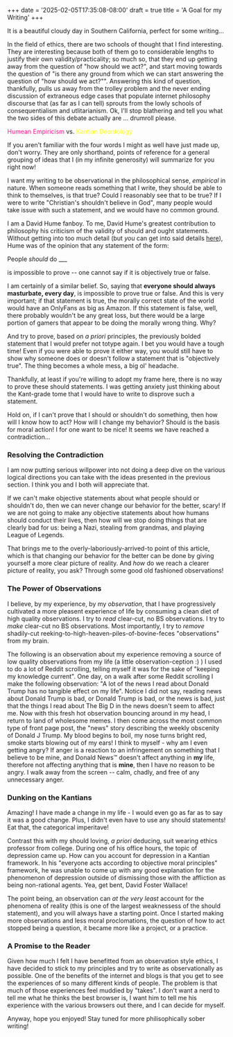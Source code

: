 +++
date = '2025-02-05T17:35:08-08:00'
draft = true
title = 'A Goal for my Writing'
+++

It is a beautiful cloudy day in Southern California, perfect for some writing...

In the field of ethics, there are two schools of thought that I find interesting. 
They are interesting because both of them go to considerable lengths to justify their own validity/practicality; so much so, that they end up getting away from the question of "how should we act?", and start moving towards the question of "is there any ground from which we can start answering the question of "how should we act?"". 
Answering this kind of question, thankfully, pulls us away from the trolley problem and the never ending discussion of extraneous edge cases that populate internet philosophy discourse that (as far as I can tell) sprouts from the lowly schools of consequentialism and utlitarianism.
Ok, I'll stop blathering and tell you what the two sides of this debate actually are ... drumroll please.

<span class = "centered-md" style = "color: deeppink">Humean Empiricism </span> vs. <span class = "centered-md" style="color: yellow"> Kantian Deontology </span>

If you aren't familiar with the four words I might as well have just made up, don't worry. They are only shorthand, points of reference for a general grouping of ideas that I (in my infinite generosity) will summarize for you right now!

I want my writing to be observational in the philosophical sense, *empirical* in nature.
When someone reads something that I write, they should be able to think to themselves, is that true? Could I reasonably see that to be true? If I were to write "Christian's shouldn't believe in God", many people would take issue with such a statement, and we would have no common ground.

I am a David Hume fanboy. To me, David Hume's greatest contribution to philosophy his criticism of the validity of should and ought statements. 
Without getting into too much detail (but *you* can get into said details <a href="https://www.gutenberg.org/cache/epub/4705/pg4705-images.html">here</a>), Hume was of the opinion that any statement of the form:

People *should* do ___ 

is impossible to prove -- one cannot say if it is objectively true or false.

I am certainly of a similar belief. So, saying that **everyone should always masturbate, every day**, is impossible to prove true or false.
And this is very important; if that statement is true, the morally correct state of the world would have an OnlyFans as big as Amazon.
If this statement is false, well, there probably wouldn't be any great loss, but there would be a large portion of gamers that appear to be doing the morally wrong thing. Why?

And try to prove, based on *a priori* principles, the previously bolded statement that I would prefer not totype again. I bet you would have a tough time! Even if you were able to prove it either way, you would still have to show why someone does or doesn't follow a statement that is "objectively true". The thing becomes a whole mess, a big ol' headache.

Thankfully, at least if you're willing to adopt my frame here, there is no way to prove these should statements. I was getting anxiety just thinking about the Kant-grade tome that I would have to write to disprove such a statement.

Hold on, if I can't prove that I should or shouldn't do something, then how will I know how to act? How will I change my behavior? Should is the basis for moral action! I for one want to be nice! It seems we have reached a contradiction...
### Resolving the Contradiction

I am now putting serious willpower into not doing a deep dive on the various logical directions you can take with the ideas presented in the previous section. I think you and I both will appreciate that.

If we can't make objective statements about what people should or shouldn't do, then we can never change our behavior for the better, scary!
If we are not going to make any objective statements about how humans should conduct their lives, then how will we stop doing things that are clearly bad for us: being a Nazi, stealing from grandmas, and playing League of Legends. 

That brings me to the overly-laboriously-arrived-to point of this article, which is that changing our behavior for the better can be done by giving yourself a more clear picture of reality. And *how* do we reach a clearer picture of reality, you ask? Through some good old fashioned observations!

### The Power of Observations
I believe, by my experience, by my *observation*, that I have progressively cultivated a more pleasent experience of life by consuming a clean diet of high quality observations. 
I try to *read* clear-cut, no BS observations. 
I try to *make* clear-cut no BS observations. 
Most importantly, I try to *remove* shadily-cut reeking-to-high-heaven-piles-of-bovine-feces "observations" from my brain.

The following is an observation about my experience removing a source of low quality observations from my life (a little observation-ception :) )
I used to do a lot of Reddit scrolling, telling myself it was for the sake of "keeping my knowledge current". 
One day, on a walk after some Reddit scrolling I make the following observation: "A lot of the news I read about Donald Trump has no tangible effect on my life". 
Notice I did not say, reading news about Donald Trump is bad, or Donald Trump is bad, or the news is bad, just that the things I read about The Big D in the news doesn't seem to affect me.
Now with this fresh hot observation bouncing around in my head, I return to land of wholesome memes. I then come across the most common type of front page post, the "news" story describing the weekly obscenity of Donald J Trump. My blood begins to boil, my nose turns bright red, smoke starts blowing out of my ears! I think to myself - why am I even getting angry? 
If anger is a reaction to an infringement on something that I believe to be mine, and Donald News™ doesn't affect anything in **my** life, therefore not affecting anything that is **mine**, then I have no reason to be angry.
I walk away from the screen -- calm, chadly, and free of any unnecessary anger.

### Dunking on the Kantians
Amazing! I have made a change in my life - I would even go as far as to say it was a good change. Plus, I didn't even have to use any should statements! Eat that, the categorical imperitave!

Contrast this with my should loving, *a priori* deducing, suit wearing ethics professor from college. 
During one of his office hours, the topic of depression came up. 
How can you account for depression in a Kantian framework. 
In his "everyone acts according to objective moral principles" framework, he was unable to come up with any good explanation for the phenomenon of depression outside of dismissing those with the affliction as being non-rational agents. Yea, get bent, David Foster Wallace!

The point being, an observation can *at the very least* account for the phenomena of reality (this is one of the largest weaknessess of the should statement), and you will always have a starting point.
Once I started making more observations and less moral proclomations, the question of how to act stopped being a question, it became more like a project, or a practice. 

### A Promise to the Reader
Given how much I felt I have benefitted from an observation style ethics, I have decided to stick to my principles and try to write as observationally as possible. One of the benefits of the internet and blogs is that you get to see the experiences of so many different kinds of people. The problem is that much of those experiences feel muddied by "takes". I don't want a nerd to tell me what he thinks the best browser is, I want him to tell me his experience with the various browsers out there, and I can decide for myself.

Anyway, hope you enjoyed! Stay tuned for more philisophically sober writing!

